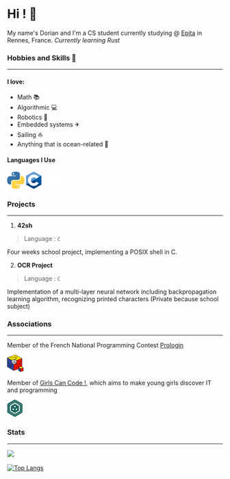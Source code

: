 # Hi ! 👋

My name's Dorian and I'm a CS student currently studying @ [Epita](https://www.epita.fr) in Rennes, France. 
*Currently learning Rust*

### Hobbies and Skills 🎯
---

#### I love:
- Math 📚 
- Algorithmic 💻
- Robotics 🤖
- Embedded systems ✈
- Sailing ⛵
- Anything that is ocean-related 🌊

#### Languages I Use

<img src="python_logo.png" height="40"> <img src="c_logo.png" height="40"> <img src="rust_logo.png" height="40">

### Projects
---

1. **42sh**
> Language : `C`

Four weeks school project, implementing a POSIX shell in C.


2. **OCR Project**
> Language : `C`

Implementation of a multi-layer neural network including backpropagation learning algorithm, recognizing printed characters
(Private because school subject)

### Associations
---

Member of the French National Programming Contest [Prologin](https://prologin.org) 

<img src="prologin_logo.png" height="40">

Member of [Girls Can Code !](https://gcc.prologin.org), which aims to make young girls discover IT and programming

<img src="gcc_logo.png" height="40">

### Stats
---

[
<img src="https://github-readme-stats.vercel.app/api?username=RenjiSann&show_icons=true&count_private=true&bg_color=1d2229&hide_border=true&text_color=c9d1d9">](https://github.com/RenjiSann)

[![Top Langs](https://github-readme-stats.vercel.app/api/top-langs/?username=RenjiSann&layout=compact&bg_color=1d2229&text_color=c9d1d9&hide_border=true&exclude_repo=.dotfiles)](https://github.com/RenjiSann)

